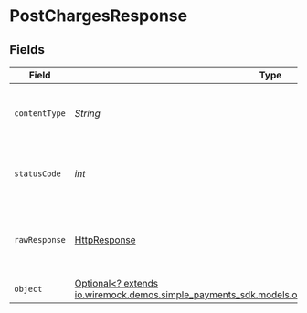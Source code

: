 # PostChargesResponse


## Fields

| Field                                                                                                                                                     | Type                                                                                                                                                      | Required                                                                                                                                                  | Description                                                                                                                                               |
| --------------------------------------------------------------------------------------------------------------------------------------------------------- | --------------------------------------------------------------------------------------------------------------------------------------------------------- | --------------------------------------------------------------------------------------------------------------------------------------------------------- | --------------------------------------------------------------------------------------------------------------------------------------------------------- |
| `contentType`                                                                                                                                             | *String*                                                                                                                                                  | :heavy_check_mark:                                                                                                                                        | HTTP response content type for this operation                                                                                                             |
| `statusCode`                                                                                                                                              | *int*                                                                                                                                                     | :heavy_check_mark:                                                                                                                                        | HTTP response status code for this operation                                                                                                              |
| `rawResponse`                                                                                                                                             | [HttpResponse<InputStream>](https://docs.oracle.com/en/java/javase/11/docs/api/java.net.http/java/net/http/HttpResponse.html)                             | :heavy_check_mark:                                                                                                                                        | Raw HTTP response; suitable for custom response parsing                                                                                                   |
| `object`                                                                                                                                                  | [Optional<? extends io.wiremock.demos.simple_payments_sdk.models.operations.PostChargesResponseBody>](../../models/operations/PostChargesResponseBody.md) | :heavy_minus_sign:                                                                                                                                        | Create charge                                                                                                                                             |